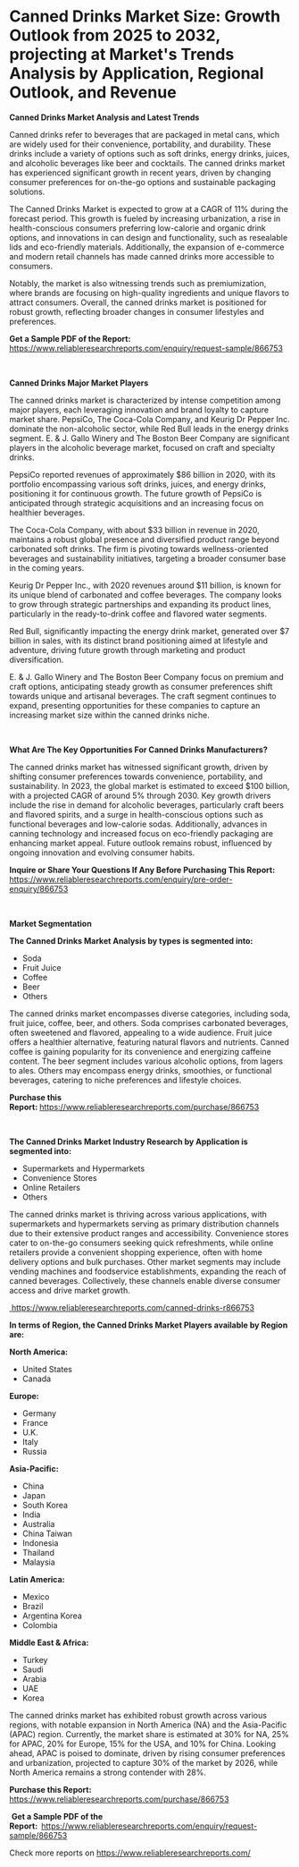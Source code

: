 <p><h1>Canned Drinks Market Size: Growth Outlook from 2025 to 2032, projecting at Market's Trends Analysis by Application, Regional Outlook, and Revenue</h1></p><p><strong>Canned Drinks Market Analysis and Latest Trends</strong></p>
<p><p>Canned drinks refer to beverages that are packaged in metal cans, which are widely used for their convenience, portability, and durability. These drinks include a variety of options such as soft drinks, energy drinks, juices, and alcoholic beverages like beer and cocktails. The canned drinks market has experienced significant growth in recent years, driven by changing consumer preferences for on-the-go options and sustainable packaging solutions.</p><p>The Canned Drinks Market is expected to grow at a CAGR of 11% during the forecast period. This growth is fueled by increasing urbanization, a rise in health-conscious consumers preferring low-calorie and organic drink options, and innovations in can design and functionality, such as resealable lids and eco-friendly materials. Additionally, the expansion of e-commerce and modern retail channels has made canned drinks more accessible to consumers. </p><p>Notably, the market is also witnessing trends such as premiumization, where brands are focusing on high-quality ingredients and unique flavors to attract consumers. Overall, the canned drinks market is positioned for robust growth, reflecting broader changes in consumer lifestyles and preferences.</p></p>
<p><strong>Get a Sample PDF of the Report:&nbsp;</strong> <a href="https://www.reliableresearchreports.com/enquiry/request-sample/866753?utm_campaign=2177&utm_medium=2&utm_source=Github&utm_content=ia&utm_term=14022025&utm_id=canned-drinks">https://www.reliableresearchreports.com/enquiry/request-sample/866753</a></p>
<p>&nbsp;</p>
<p><strong>Canned Drinks Major Market Players</strong></p>
<p><p>The canned drinks market is characterized by intense competition among major players, each leveraging innovation and brand loyalty to capture market share. PepsiCo, The Coca-Cola Company, and Keurig Dr Pepper Inc. dominate the non-alcoholic sector, while Red Bull leads in the energy drinks segment. E. & J. Gallo Winery and The Boston Beer Company are significant players in the alcoholic beverage market, focused on craft and specialty drinks.</p><p>PepsiCo reported revenues of approximately $86 billion in 2020, with its portfolio encompassing various soft drinks, juices, and energy drinks, positioning it for continuous growth. The future growth of PepsiCo is anticipated through strategic acquisitions and an increasing focus on healthier beverages.</p><p>The Coca-Cola Company, with about $33 billion in revenue in 2020, maintains a robust global presence and diversified product range beyond carbonated soft drinks. The firm is pivoting towards wellness-oriented beverages and sustainability initiatives, targeting a broader consumer base in the coming years. </p><p>Keurig Dr Pepper Inc., with 2020 revenues around $11 billion, is known for its unique blend of carbonated and coffee beverages. The company looks to grow through strategic partnerships and expanding its product lines, particularly in the ready-to-drink coffee and flavored water segments.</p><p>Red Bull, significantly impacting the energy drink market, generated over $7 billion in sales, with its distinct brand positioning aimed at lifestyle and adventure, driving future growth through marketing and product diversification.</p><p>E. & J. Gallo Winery and The Boston Beer Company focus on premium and craft options, anticipating steady growth as consumer preferences shift towards unique and artisanal beverages. The craft segment continues to expand, presenting opportunities for these companies to capture an increasing market size within the canned drinks niche.</p></p>
<p>&nbsp;</p>
<p><strong>What Are The Key Opportunities For Canned Drinks Manufacturers?</strong></p>
<p><p>The canned drinks market has witnessed significant growth, driven by shifting consumer preferences towards convenience, portability, and sustainability. In 2023, the global market is estimated to exceed $100 billion, with a projected CAGR of around 5% through 2030. Key growth drivers include the rise in demand for alcoholic beverages, particularly craft beers and flavored spirits, and a surge in health-conscious options such as functional beverages and low-calorie sodas. Additionally, advances in canning technology and increased focus on eco-friendly packaging are enhancing market appeal. Future outlook remains robust, influenced by ongoing innovation and evolving consumer habits.</p></p>
<p><strong>Inquire or Share Your Questions If Any Before Purchasing This Report:</strong> <a href="https://www.reliableresearchreports.com/enquiry/pre-order-enquiry/866753?utm_campaign=2177&utm_medium=2&utm_source=Github&utm_content=ia&utm_term=14022025&utm_id=canned-drinks">https://www.reliableresearchreports.com/enquiry/pre-order-enquiry/866753</a></p>
<p>&nbsp;</p>
<p><strong>Market Segmentation</strong></p>
<p><strong>The Canned Drinks Market Analysis by types is segmented into:</strong></p>
<p><ul><li>Soda</li><li>Fruit Juice</li><li>Coffee</li><li>Beer</li><li>Others</li></ul></p>
<p><p>The canned drinks market encompasses diverse categories, including soda, fruit juice, coffee, beer, and others. Soda comprises carbonated beverages, often sweetened and flavored, appealing to a wide audience. Fruit juice offers a healthier alternative, featuring natural flavors and nutrients. Canned coffee is gaining popularity for its convenience and energizing caffeine content. The beer segment includes various alcoholic options, from lagers to ales. Others may encompass energy drinks, smoothies, or functional beverages, catering to niche preferences and lifestyle choices.</p></p>
<p><strong>Purchase this Report:&nbsp;</strong><a href="https://www.reliableresearchreports.com/purchase/866753?utm_campaign=2177&utm_medium=2&utm_source=Github&utm_content=ia&utm_term=14022025&utm_id=canned-drinks">https://www.reliableresearchreports.com/purchase/866753</a></p>
<p>&nbsp;</p>
<p><strong>The Canned Drinks Market Industry Research by Application is segmented into:</strong></p>
<p><ul><li>Supermarkets and Hypermarkets</li><li>Convenience Stores</li><li>Online Retailers</li><li>Others</li></ul></p>
<p><p>The canned drinks market is thriving across various applications, with supermarkets and hypermarkets serving as primary distribution channels due to their extensive product ranges and accessibility. Convenience stores cater to on-the-go consumers seeking quick refreshments, while online retailers provide a convenient shopping experience, often with home delivery options and bulk purchases. Other market segments may include vending machines and foodservice establishments, expanding the reach of canned beverages. Collectively, these channels enable diverse consumer access and drive market growth.</p></p>
<p><a href="https://www.reliableresearchreports.com/canned-drinks-r866753?utm_campaign=2177&utm_medium=2&utm_source=Github&utm_content=ia&utm_term=14022025&utm_id=canned-drinks">&nbsp;https://www.reliableresearchreports.com/canned-drinks-r866753</a></p>
<p><strong>In terms of Region, the Canned Drinks Market Players available by Region are:</strong></p>
<p>
    <p> <strong> North America: </strong>
        <ul>
            <li>United States</li>
            <li>Canada</li>
        </ul>
        </p> 
    <p> <strong> Europe: </strong>
        <ul>
            <li>Germany</li>
            <li>France</li>
            <li>U.K.</li>
            <li>Italy</li>
            <li>Russia</li>
        </ul>
        </p> 
    <p> <strong> Asia-Pacific: </strong>
        <ul>
            <li>China</li>
            <li>Japan</li>
            <li>South Korea</li>
            <li>India</li>
            <li>Australia</li>
            <li>China Taiwan</li>
            <li>Indonesia</li>
            <li>Thailand</li>
            <li>Malaysia</li>
        </ul>
        </p> 
    <p> <strong> Latin America: </strong>
        <ul>
            <li>Mexico</li>
            <li>Brazil</li>
            <li>Argentina Korea</li>
            <li>Colombia</li>
        </ul>
        </p> 
    <p> <strong> Middle East & Africa: </strong>
        <ul>
            <li>Turkey</li>
            <li>Saudi</li>
            <li>Arabia</li>
            <li>UAE</li>
            <li>Korea</li>
        </ul>
    </p>
    </p>
<p><p>The canned drinks market has exhibited robust growth across various regions, with notable expansion in North America (NA) and the Asia-Pacific (APAC) region. Currently, the market share is estimated at 30% for NA, 25% for APAC, 20% for Europe, 15% for the USA, and 10% for China. Looking ahead, APAC is poised to dominate, driven by rising consumer preferences and urbanization, projected to capture 30% of the market by 2026, while North America remains a strong contender with 28%.</p></p>
<p><strong>Purchase this Report: </strong><a href="https://www.reliableresearchreports.com/purchase/866753?utm_campaign=2177&utm_medium=2&utm_source=Github&utm_content=ia&utm_term=14022025&utm_id=canned-drinks">https://www.reliableresearchreports.com/purchase/866753</a></p>
<p>&nbsp;<strong>Get a Sample PDF of the Report:&nbsp;&nbsp;</strong><a href="https://www.reliableresearchreports.com/enquiry/request-sample/866753?utm_campaign=2177&utm_medium=2&utm_source=Github&utm_content=ia&utm_term=14022025&utm_id=canned-drinks">https://www.reliableresearchreports.com/enquiry/request-sample/866753</a></p>
<p><strong></strong></p>
<p>Check more reports on <a href="https://www.reliableresearchreports.com/?utm_campaign=2177&utm_medium=2&utm_source=Github&utm_content=ia&utm_term=14022025&utm_id=canned-drinks">https://www.reliableresearchreports.com/</a></p>